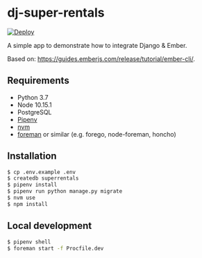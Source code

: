 # dj-super-rentals
[![Deploy](https://www.herokucdn.com/deploy/button.svg)](https://heroku.com/deploy)

A simple app to demonstrate how to integrate Django & Ember.

Based on: <https://guides.emberjs.com/release/tutorial/ember-cli/>.

## Requirements
- Python 3.7
- Node 10.15.1
- PostgreSQL
- [Pipenv](https://pipenv.readthedocs.io/en/latest/)
- [nvm](https://github.com/creationix/nvm)
- [foreman](https://github.com/ddollar/foreman) or similar (e.g. forego, node-foreman, honcho)

## Installation
```bash
$ cp .env.example .env
$ createdb superrentals
$ pipenv install
$ pipenv run python manage.py migrate
$ nvm use
$ npm install
```

## Local development
```bash
$ pipenv shell
$ foreman start -f Procfile.dev
```
